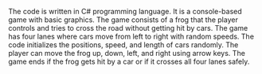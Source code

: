 The code is written in C# programming language. It is a console-based game with basic graphics. The game consists of a frog that the player controls and tries to cross the road without getting hit by cars. The game has four lanes where cars move from left to right with random speeds. The code initializes the positions, speed, and length of cars randomly. The player can move the frog up, down, left, and right using arrow keys. The game ends if the frog gets hit by a car or if it crosses all four lanes safely.
